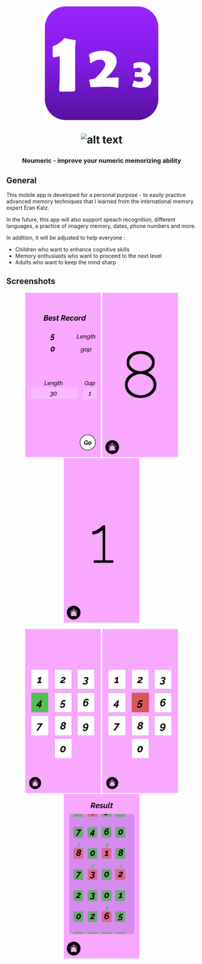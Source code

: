 <h1 align="center">
  <img src="images/logo.png" width="300"/>
  
 ![_alt text_](https://img.shields.io/badge/Platforms-android-blue??style=for-the-badge)

  </h1>
<h3 align="center">  
  
Noumeric   -   improve your numeric memorizing ability
  </h3> 

## General

This mobile app is developed for a personal purpose -
to easily practice advanced memory techniques
that I learned from the international memory expert Eran Katz.

In the future, this app will also support speach recognition, different languages, a practice of imagery memory, dates, phone numbers and more.

In addition, it will be adjusted to help everyone :
- Children who want to enhance cognitive skills
- Memory enthusiasts who want to proceed to the next level
- Adults who want to keep the mind sharp
  
## Screenshots
<p align="center">
 <img src="images/1.jpg" width="200"/>
 <img src="images/2.jpg" width="200"/>
 <img src="images/3.jpg" width="200"/>
<p align="center">
 <img src="images/4.jpg" width="200"/>
	<img src="images/5.jpg" width="200"/>
	<img src="images/6.jpg" width="200"/>
</p>
